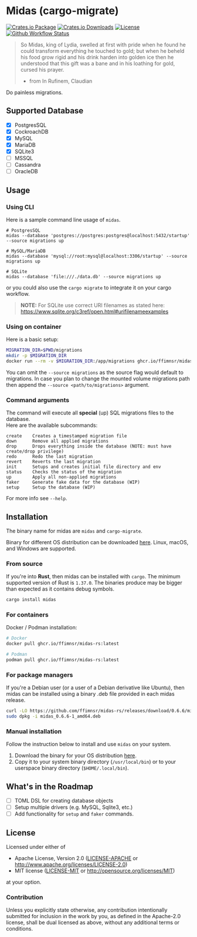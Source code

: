# Midas (cargo-migrate)

[![Crates.io Package](https://img.shields.io/crates/v/midas?style=flat-square)](https://crates.io/crates/midas)
[![Crates.io Downloads](https://img.shields.io/crates/d/midas?style=flat-square)](https://crates.io/crates/midas)
[![License](https://img.shields.io/crates/l/midas?style=flat-square)](https://github.com/ffimnsr/midas-rs/blob/master/LICENSE-APACHE)
[![Github Workflow Status](https://img.shields.io/github/actions/workflow/status/ffimnsr/midas-rs/ci.yaml?style=flat-square)](https://github.com/ffimnsr/midas-rs/blob/master/.github/workflows/ci.yaml)


> So Midas, king of Lydia, swelled at first with pride
> when he found he could transform everything he touched
> to gold; but when he beheld his food grow rigid and his
> drink harden into golden ice then he understood that
> this gift was a bane and in his loathing for gold, cursed
> his prayer.
> - from In Rufinem, Claudian

Do painless migrations.

## Supported Database

- [x] PostgresSQL
- [x] CockroachDB
- [x] MySQL
- [x] MariaDB
- [x] SQLite3
- [ ] MSSQL
- [ ] Cassandra
- [ ] OracleDB

## Usage

### Using CLI

Here is a sample command line usage of `midas`.

```shell
# PostgresSQL
midas --database 'postgres://postgres:postgres@localhost:5432/startup' --source migrations up

# MySQL/MariaDB
midas --database 'mysql://root:mysql@localhost:3306/startup' --source migrations up

# SQLite
midas --database 'file:///./data.db' --source migrations up
```

or you could also use the `cargo migrate` to integrate it on your cargo workflow.

> **NOTE:** For SQLite use correct URI filenames as stated here: https://www.sqlite.org/c3ref/open.html#urifilenameexamples

### Using on container

Here is a basic setup:

```bash
MIGRATION_DIR=$PWD/migrations
mkdir -p $MIGRATION_DIR
docker run --rm -v $MIGRATION_DIR:/app/migrations ghcr.io/ffimnsr/midas-rs:latest --database 'postgres://postgres:postgres@localhost:5432/startup' --source migrations status
```

You can omit the `--source migrations` as the source flag would default to migrations. In case you plan to change the mounted volume migrations path then append the `--source <path/to/migrations>` argument.

### Command arguments

The command will execute all **special** (up) SQL migrations files to the database. \
Here are the available subcommands:

```shell
create    Creates a timestamped migration file
down      Remove all applied migrations
drop      Drops everything inside the database (NOTE: must have create/drop privilege)
redo      Redo the last migration
revert    Reverts the last migration
init      Setups and creates initial file directory and env
status    Checks the status of the migration
up        Apply all non-applied migrations
faker     Generate fake data for the database (WIP)
setup     Setup the database (WIP)
```

For more info see `--help`.

## Installation

The binary name for midas are `midas` and `cargo-migrate`.

Binary for different OS distribution can be downloaded [here](https://github.com/ffimnsr/midas/releases). Linux, macOS, and Windows are supported.

### From source

If you're into **Rust**, then midas can be installed with `cargo`. The minimum supported version of Rust is `1.37.0`. The binaries produce may be bigger than expected as it contains debug symbols.

```bash
cargo install midas
```

### For containers

Docker / Podman installation:

```bash
# Docker
docker pull ghcr.io/ffimnsr/midas-rs:latest

# Podman
podman pull ghcr.io/ffimnsr/midas-rs:latest
```

### For package managers

If you're a Debian user (or a user of a Debian derivative like Ubuntu), then midas can be installed using a binary .deb file provided in each midas release.

```bash
curl -LO https://github.com/ffimnsr/midas-rs/releases/download/0.6.6/midas_0.6.6-1_amd64.deb
sudo dpkg -i midas_0.6.6-1_amd64.deb
```

### Manual installation

Follow the instruction below to install and use `midas` on your system.

1. Download the binary for your OS distribution [here](https://github.com/ffimnsr/midas/releases).
2. Copy it to your system binary directory (`/usr/local/bin`) or to your userspace binary directory (`$HOME/.local/bin`).

## What's in the Roadmap

- [ ] TOML DSL for creating database objects
- [ ] Setup multiple drivers (e.g. MySQL, Sqlite3, etc.)
- [ ] Add functionality for `setup` and `faker` commands.

## License

Licensed under either of

- Apache License, Version 2.0 ([LICENSE-APACHE](LICENSE-APACHE) or
  http://www.apache.org/licenses/LICENSE-2.0)
- MIT license ([LICENSE-MIT](LICENSE-MIT) or http://opensource.org/licenses/MIT)

at your option.

### Contribution

Unless you explicitly state otherwise, any contribution intentionally submitted for inclusion in the work by you, as defined in the Apache-2.0 license, shall be dual licensed as above, without any additional terms or conditions.
